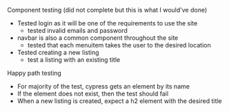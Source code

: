 Component testing 
(did not complete but this is what I would've done)
- Tested login as it will be one of the requirements to use the site
    - tested invalid emails and password
- navbar is also a common component throughout the site
    - tested that each menuitem takes the user to the desired location
- Tested creating a new listing
    - test a listing with an existing title



Happy path testing
- For majority of the test, cypress gets an element by its name
- If the element does not exist, then the test should fail
- When a new listing is created, expect a h2 element with the desired title